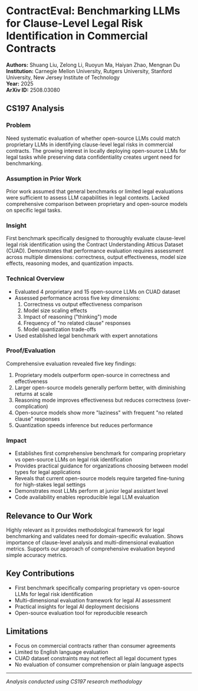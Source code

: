 # ContractEval: Benchmarking LLMs for Clause-Level Legal Risk Identification in Commercial Contracts

**Authors:** Shuang Liu, Zelong Li, Ruoyun Ma, Haiyan Zhao, Mengnan Du  
**Institution:** Carnegie Mellon University, Rutgers University, Stanford University, New Jersey Institute of Technology  
**Year:** 2025  
**ArXiv ID:** 2508.03080

## CS197 Analysis

### Problem
Need systematic evaluation of whether open-source LLMs could match proprietary LLMs in identifying clause-level legal risks in commercial contracts. The growing interest in locally deploying open-source LLMs for legal tasks while preserving data confidentiality creates urgent need for benchmarking.

### Assumption in Prior Work
Prior work assumed that general benchmarks or limited legal evaluations were sufficient to assess LLM capabilities in legal contexts. Lacked comprehensive comparison between proprietary and open-source models on specific legal tasks.

### Insight
First benchmark specifically designed to thoroughly evaluate clause-level legal risk identification using the Contract Understanding Atticus Dataset (CUAD). Demonstrates that performance evaluation requires assessment across multiple dimensions: correctness, output effectiveness, model size effects, reasoning modes, and quantization impacts.

### Technical Overview
- Evaluated 4 proprietary and 15 open-source LLMs on CUAD dataset
- Assessed performance across five key dimensions:
  1. Correctness vs output effectiveness comparison
  2. Model size scaling effects
  3. Impact of reasoning ("thinking") mode
  4. Frequency of "no related clause" responses
  5. Model quantization trade-offs
- Used established legal benchmark with expert annotations

### Proof/Evaluation
Comprehensive evaluation revealed five key findings:
1. Proprietary models outperform open-source in correctness and effectiveness
2. Larger open-source models generally perform better, with diminishing returns at scale
3. Reasoning mode improves effectiveness but reduces correctness (over-complication)
4. Open-source models show more "laziness" with frequent "no related clause" responses
5. Quantization speeds inference but reduces performance

### Impact
- Establishes first comprehensive benchmark for comparing proprietary vs open-source LLMs on legal risk identification
- Provides practical guidance for organizations choosing between model types for legal applications
- Reveals that current open-source models require targeted fine-tuning for high-stakes legal settings
- Demonstrates most LLMs perform at junior legal assistant level
- Code availability enables reproducible legal LLM evaluation

## Relevance to Our Work
Highly relevant as it provides methodological framework for legal benchmarking and validates need for domain-specific evaluation. Shows importance of clause-level analysis and multi-dimensional evaluation metrics. Supports our approach of comprehensive evaluation beyond simple accuracy metrics.

## Key Contributions
- First benchmark specifically comparing proprietary vs open-source LLMs for legal risk identification
- Multi-dimensional evaluation framework for legal AI assessment
- Practical insights for legal AI deployment decisions
- Open-source evaluation tool for reproducible research

## Limitations
- Focus on commercial contracts rather than consumer agreements
- Limited to English language evaluation
- CUAD dataset constraints may not reflect all legal document types
- No evaluation of consumer comprehension or plain language aspects

---
*Analysis conducted using CS197 research methodology*